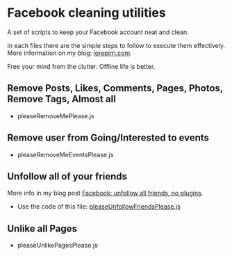 # Facebook cleaning utilities

A set of scripts to keep your Facebook account neat and clean. 

In each files there are the simple steps to follow to execute them effectively. More information on my blog: [lorepirri.com](https://lorepirri.com).

Free your mind from the clutter. Offline life is better.

## Remove Posts, Likes, Comments, Pages, Photos, Remove Tags, Almost all

- pleaseRemoveMePlease.js

## Remove user from Going/Interested to events

- pleaseRemoveMeEventsPlease.js

## Unfollow all of your friends

More info in my blog post [Facebook: unfollow all friends, no plugins](https://lorepirri.com/facebook-unfollow-all-friends-no-plugins.html).

- Use the code of this file: [pleaseUnfollowFriendsPlease.js](https://raw.githubusercontent.com/lorepirri/fb-cleaning-utilities/master/pleaseUnfollowFriendsPlease.js)

## Unlike all Pages

- pleaseUnlikePagesPlease.js